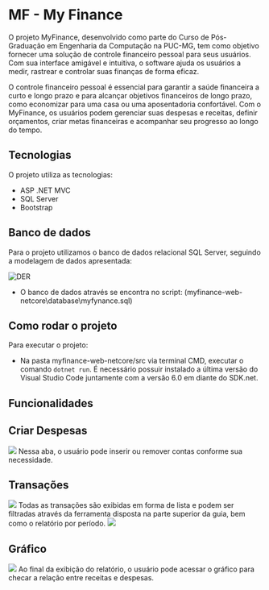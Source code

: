 # MF - My Finance

O projeto MyFinance, desenvolvido como parte do Curso de Pós-Graduação em Engenharia da Computação na PUC-MG, tem como objetivo fornecer uma solução de controle financeiro pessoal para seus usuários. Com sua interface amigável e intuitiva, o software ajuda os usuários a medir, rastrear e controlar suas finanças de forma eficaz.

O controle financeiro pessoal é essencial para garantir a saúde financeira a curto e longo prazo e para alcançar objetivos financeiros de longo prazo, como economizar para uma casa ou uma aposentadoria confortável. Com o MyFinance, os usuários podem gerenciar suas despesas e receitas, definir orçamentos, criar metas financeiras e acompanhar seu progresso ao longo do tempo.

## Tecnologias

O projeto utiliza as tecnologias:

- ASP .NET MVC
- SQL Server
- Bootstrap

## Banco de dados

Para o projeto utilizamos o banco de dados relacional SQL Server, seguindo a modelagem de dados apresentada:

<img src="myfinance-web-netcore\docs\MF_DER.png" alt="DER">

- O banco de dados através se encontra no script: (myfinance-web-netcore\database\myfynance.sql)


## Como rodar o projeto

Para executar o projeto: 
- Na pasta myfinance-web-netcore/src via terminal CMD, executar o comando `dotnet run`.
É necessário possuir instalado a última versão do Visual Studio Code juntamente com a versão 6.0 em diante do SDK.net.

## Funcionalidades

## Criar Despesas
<img src="docs/telas/planodecontas.png">
Nessa aba, o usuário pode inserir ou remover contas conforme sua necessidade.

## Transações
<img src="docs/telas/transacoes.png">
Todas as transações são exibidas em forma de lista e podem ser filtradas através da ferramenta disposta na parte superior da guia, bem como o relatório por período.
<img src="docs/telas/relatorioporperiodo.png">

## Gráfico
<img src="docs/telas/grafico.png">
Ao final da exibição do relatório, o usuário pode acessar o gráfico para checar a relação entre receitas e despesas.
